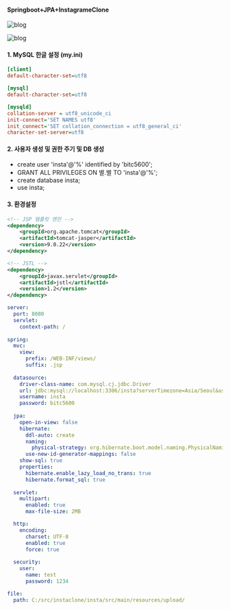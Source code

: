 #### Springboot+JPA+InstagrameClone

![blog](https://postfiles.pstatic.net/MjAxOTEyMTRfMTM1/MDAxNTc2MjU4OTMyMjM0.RTRhV5sq3wF1zv7Hh7SqsAKBdYwLxUSnl-5AxXlVrzYg.Q40T906-VCeDkrysRLysPLPma93iJFtUYEaNS_5jOE4g.PNG.getinthere/Screenshot_75.png?type=w773)

![blog](https://postfiles.pstatic.net/MjAxOTEyMDZfMTA0/MDAxNTc1NTkzNTkyOTA0.ikXcdjrVxlaUfbyZrtu9kAG4aBTbu-6jdNemoyUvMNcg.xYC-hf0BFdD8LRjPNNuKuWrRuwd-5TuwZfPQ0GZSZOog.PNG.getinthere/Screenshot_2.png?type=w773)

#### 1. MySQL 한글 설정 (my.ini)
```ini
[client]
default-character-set=utf8

[mysql]
default-character-set=utf8

[mysqld]
collation-server = utf8_unicode_ci
init-connect='SET NAMES utf8'
init_connect='SET collation_connection = utf8_general_ci'
character-set-server=utf8
```

#### 2. 사용자 생성 및 권한 주기 및 DB 생성
- create user 'insta'@'%' identified by 'bitc5600';
- GRANT ALL PRIVILEGES ON 별.별 TO 'insta'@'%';
- create database insta;
- use insta;

#### 3. 환경설정
```xml
<!-- JSP 템플릿 엔진 -->
<dependency>
	<groupId>org.apache.tomcat</groupId>
	<artifactId>tomcat-jasper</artifactId>
	<version>9.0.22</version>
</dependency>

<!-- JSTL -->
<dependency>
	<groupId>javax.servlet</groupId>
	<artifactId>jstl</artifactId>
	<version>1.2</version>
</dependency>
```

```yml
server:
  port: 8080
  servlet:
    context-path: /
    
spring:
  mvc:
    view:
      prefix: /WEB-INF/views/
      suffix: .jsp
      
  datasource:
    driver-class-name: com.mysql.cj.jdbc.Driver
    url: jdbc:mysql://localhost:3306/insta?serverTimezone=Asia/Seoul&useSSL=false&allowPublicKeyRetrieval=true
    username: insta
    password: bitc5600
    
  jpa:
    open-in-view: false
    hibernate:
      ddl-auto: create
      naming:
        physical-strategy: org.hibernate.boot.model.naming.PhysicalNamingStrategyStandardImpl
      use-new-id-generator-mappings: false
    show-sql: true
    properties:
      hibernate.enable_lazy_load_no_trans: true  
      hibernate.format_sql: true
      
  servlet:
    multipart:
      enabled: true
      max-file-size: 2MB

  http:
    encoding:
      charset: UTF-8
      enabled: true
      force: true
      
  security:
    user:
      name: test
      password: 1234   

file:
  path: C:/src/instaclone/insta/src/main/resources/upload/
```
